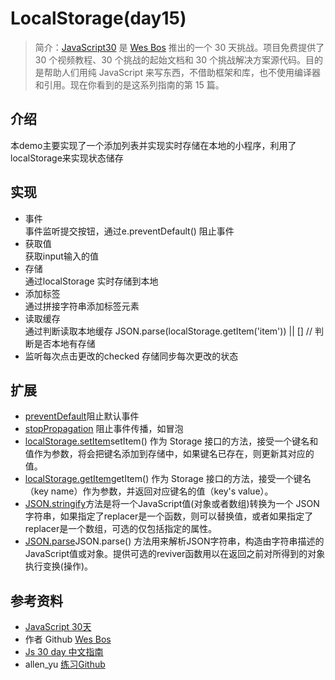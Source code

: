 # LocalStorage(day15)
> 简介：[JavaScript30](https://javascript30.com) 是 [Wes Bos](https://github.com/wesbos) 推出的一个 30 天挑战。项目免费提供了 30 个视频教程、30 个挑战的起始文档和 30 个挑战解决方案源代码。目的是帮助人们用纯 JavaScript 来写东西，不借助框架和库，也不使用编译器和引用。现在你看到的是这系列指南的第 15 篇。

## 介绍
本demo主要实现了一个添加列表并实现实时存储在本地的小程序，利用了localStorage来实现状态储存


## 实现
* 事件  
事件监听提交按钮，通过e.preventDefault() 阻止事件
* 获取值  
获取input输入的值 
* 存储  
通过localStorage 实时存储到本地
* 添加标签  
通过拼接字符串添加标签元素
* 读取缓存  
通过判断读取本地缓存
JSON.parse(localStorage.getItem('item')) || [] // 判断是否本地有存储
* 监听每次点击更改的checked
存储同步每次更改的状态


## 扩展
* [preventDefault](https://developer.mozilla.org/zh-CN/docs/Web/API/Event/preventDefault)阻止默认事件
* [stopPropagation](https://developer.mozilla.org/zh-CN/docs/Web/API/Event/stopPropagation) 阻止事件传播，如冒泡
* [localStorage.setItem](https://developer.mozilla.org/zh-CN/docs/Web/API/Storage/setItem)setItem() 作为 Storage 接口的方法，接受一个键名和值作为参数，将会把键名添加到存储中，如果键名已存在，则更新其对应的值。
* [localStorage.getItem](https://developer.mozilla.org/zh-CN/docs/Web/API/Storage/getItem)getItem() 作为 Storage 接口的方法，接受一个键名（key name）作为参数，并返回对应键名的值（key's value）。
* [JSON.stringify](https://developer.mozilla.org/zh-CN/docs/Web/JavaScript/Reference/Global_Objects/JSON/stringify)方法是将一个JavaScript值(对象或者数组)转换为一个 JSON字符串，如果指定了replacer是一个函数，则可以替换值，或者如果指定了replacer是一个数组，可选的仅包括指定的属性。
* [JSON.parse](https://developer.mozilla.org/zh-CN/docs/Web/JavaScript/Reference/Global_Objects/JSON/parse)JSON.parse() 方法用来解析JSON字符串，构造由字符串描述的JavaScript值或对象。提供可选的reviver函数用以在返回之前对所得到的对象执行变换(操作)。

## 参考资料
* [JavaScript 30天](https://javascript30.com/)
* 作者 Github [Wes Bos](https://github.com/wesbos)
* [Js 30 day 中文指南](https://github.com/soyaine/JavaScript30)
* allen_yu [练习Github](https://github.com/shunnien/JavaScript30day)